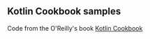 ## Kotlin Cookbook samples

Code from the O'Reilly's book [Kotlin Cookbook](https://www.oreilly.com/library/view/kotlin-cookbook/9781492046660/)
